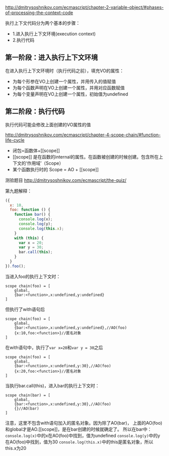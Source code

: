 http://dmitrysoshnikov.com/ecmascript/chapter-2-variable-object/#phases-of-processing-the-context-code

执行上下文代码分为两个基本的步骤：
- 1.进入执行上下文环境(execution context)
- 2.执行代码

第一阶段：进入执行上下文环境
----

在进入执行上下文环境时（执行代码之前），填充VO的属性：

- 为每个形参在VO上创建一个属性，并用传入的值赋值
- 为每个函数声明在VO上创建一个属性，并用对应函数赋值
- 为每个变量声明在VO上创建一个属性，初始值为undefined

第二阶段：执行代码
----

执行代码可能会修改上面创建的VO属性的值

http://dmitrysoshnikov.com/ecmascript/chapter-4-scope-chain/#function-life-cycle

- 闭包=函数体+[[scope]]
- [[scope]] 是在函数的internal的属性。在函数被创建的时候创建。包含所在上下文的‘作用域’（Scope）
- 某个函数执行时的 Scope = AO + [[scope]]


测验题目 http://dmitrysoshnikov.com/ecmascript/the-quiz/

第九题解释：

```javascript
({
  x: 10,
  foo: function () {
    function bar() {
      console.log(x);
      console.log(y);
      console.log(this.x);
    }
    with (this) {
      var x = 20;
      var y = 30;
      bar.call(this);
    }
  }
}).foo();
```

当进入foo的执行上下文时：
```
scope chain(foo) = [
	global,
	{bar:<function>,x:undefined,y:undefined}
]
```
但执行了with语句后
```
scope chain(foo) = [
	global,
	{bar:<function>,x:undefined,y:undefined},//AO(foo)
	{x:10,foo:<function>}//匿名对象
]
```
在with语句中，执行了`var x=20`和`var y = 30`之后
```
scope chain(foo) = [
	global,
	{bar:<function>,x:undefined,y:30},//AO(foo)
	{x:20,foo:<function>}//匿名对象
]
```
当执行bar.call(this)，进入bar的执行上下文时：
```
scope chain(bar) = [
	global,
	{bar:<function>,x:undefined,y:30},//AO(foo)
	{}//AO(bar)
]
```
注意，这里不包含with语句加入的匿名对象。因为除了AO(bar)，
上面的AO(foo)和global才是AO.[[scope]]，是在bar创建的时候就确定了。
所以在bar中：
`console.log(x)`中的x在AO(foo)中找到，值为undefined
`console.log(y)`中的y在AO(foo)中找到，值为30
`console.log(this.x)`中的this是匿名对象，所以this.x为20
